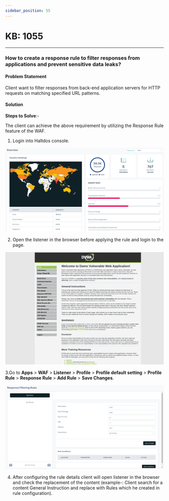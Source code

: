 ```yaml
---
sidebar_position: 55
---
```


# KB: 1055

---

### **How to create a response rule to filter responses from applications and prevent sensitive data leaks?**

#### **Problem Statement**

Client want to filter responses from back-end application servers for HTTP requests on matching specified URL patterns.

#### **Solution**

**Steps to Solve**:-

The client can achieve the above requirement by utilizing the Response Rule feature of the WAF.

1. Login into Haltdos console.

![kb-1055](/img/waf/v8/kb/kb_1055_overview.png)

2. Open the listener in the browser before applying the rule and login to the page.

![kb-1055](/img/waf/v6/kb/broswer.png)

3.Go to **Apps** > **WAF** > **Listener** > **Profile** > **Profile default setting** > **Profile Rule** > **Response Rule** > **Add Rule** > **Save Changes**.

![kb-1055](/img/waf/v8/kb/kb_1055_response.png)

4. After configuring the rule details client will open listener in the browser and check the replacement of the content (example-: Client search for a content General Instruction and replace with Rules which he created in rule configuration).